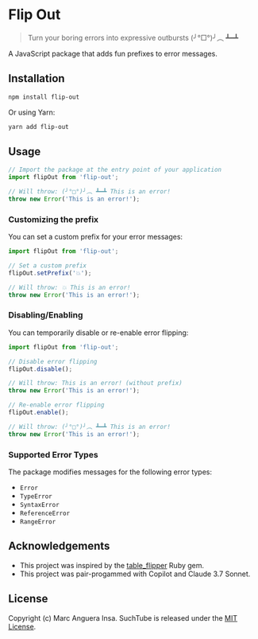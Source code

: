# Flip Out

> Turn your boring errors into expressive outbursts (╯°□°)╯︵ ┻━┻

A JavaScript package that adds fun prefixes to error messages.

## Installation

```bash
npm install flip-out
```

Or using Yarn:

```bash
yarn add flip-out
```

## Usage

```javascript
// Import the package at the entry point of your application
import flipOut from 'flip-out';

// Will throw: (╯°□°)╯︵ ┻━┻ This is an error!
throw new Error('This is an error!');
```

### Customizing the prefix

You can set a custom prefix for your error messages:

```javascript
import flipOut from 'flip-out';

// Set a custom prefix
flipOut.setPrefix('💥');

// Will throw: 💥 This is an error!
throw new Error('This is an error!');
```

### Disabling/Enabling

You can temporarily disable or re-enable error flipping:

```javascript
import flipOut from 'flip-out';

// Disable error flipping
flipOut.disable();

// Will throw: This is an error! (without prefix)
throw new Error('This is an error!');

// Re-enable error flipping
flipOut.enable();

// Will throw: (╯°□°)╯︵ ┻━┻ This is an error!
throw new Error('This is an error!');
```

### Supported Error Types

The package modifies messages for the following error types:
- `Error`
- `TypeError`
- `SyntaxError`
- `ReferenceError`
- `RangeError`

## Acknowledgements

- This project was inspired by the [table_flipper](https://github.com/iridakos/table_flipper) Ruby gem.
- This project was pair-progammed with Copilot and Claude 3.7 Sonnet.

## License

Copyright (c) Marc Anguera Insa. SuchTube is released under the [MIT License](LICENSE).
